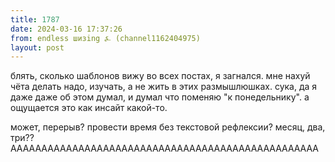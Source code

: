 ```yaml
---
title: 1787
date: 2024-03-16 17:37:26
from: endless шизing ⍼ (channel1162404975)
layout: post
---
```


блять, сколько шаблонов вижу во всех постах, я загнался. мне нахуй чёта делать надо, изучать, а не жить в этих размышлюшках. сука, да я даже даже об этом думал, и думал что поменяю "к понедельнику". а ощущается это как инсайт какой-то.

может, перерыв? провести время без текстовой рефлексии? месяц, два, три?? 
АААААААААААААААААААААААААААААААААААААААААААААААААА
